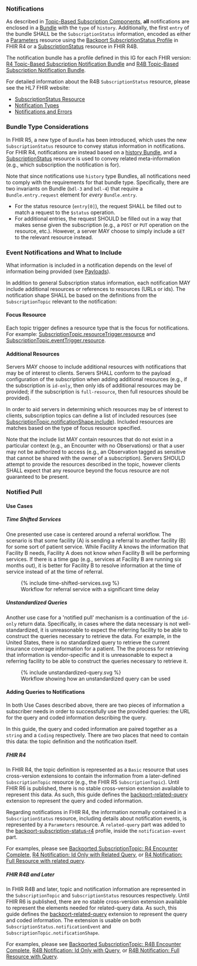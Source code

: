### Notifications

As described in [Topic-Based Subscription Components](components.html#subscription-notifications), **all** notifications are enclosed in a [Bundle](http://hl7.org/fhir/bundle.html) with the `type` of `history`.  Additionally, the first `entry` of the bundle SHALL be the `SubscriptionStatus` information, encoded as either a [Parameters](http://hl7.org/fhir/R4/parameters.html) resource using the [Backport SubscriptionStatus Profile](StructureDefinition-backport-subscription-status-r4.html) in FHIR R4 or a [SubscriptionStatus](http://hl7.org/fhir/subscriptionstatus.html) resource in FHIR R4B.

The notification bundle has a profile defined in this IG for each FHIR version: [R4 Topic-Based Subscription Notification Bundle](StructureDefinition-backport-subscription-notification-r4.html) and [R4B Topic-Based Subscription Notification Bundle](StructureDefinition-backport-subscription-notification.html).


For detailed information about the R4B `SubscriptionStatus` resource, please see the HL7 FHIR website:
* [SubscriptionStatus Resource](http://hl7.org/fhir/subscriptionstatus.html)
* [Notification Types](http://hl7.org/fhir/subscriptionstatus.html#notification-types)
* [Notifications and Errors](http://hl7.org/fhir/subscriptionstatus.html#errors)


### Bundle Type Considerations

In FHIR R5, a new type of `Bundle` has been introduced, which uses the new `SubscriptionStatus` resource to convey status information in notifications.  For FHIR R4, notifications are instead based on a [history Bundle](http://hl7.org/fhir/bundle.html#history), and a [SubscriptionStatus](http://hl7.org/fhir/subscriptionstatus.html) resource is used to convey related meta-information (e.g., which subscription the notification is for).

Note that since notifications use `history` type Bundles, all notifications need to comply with the requirements for that bundle type.  Specifically, there are two invariants on Bundle (`bdl-3` and `bdl-4`) that require a `Bundle.entry.request` element for *every* `Bundle.entry`.
* For the status resource (`entry[0]`), the request SHALL be filled out to match a request to the `$status` operation.
* For additional entries, the request SHOULD be filled out in a way that makes sense given the subscription (e.g., a `POST` or `PUT` operation on the resource, etc.).  However, a server MAY choose to simply include a `GET` to the relevant resource instead.

### Event Notifications and What to Include

What information is included in a notification depends on the level of information being provided (see [Payloads](payloads.html)).

In addition to general Subscription status information, each notification MAY include additional resources or references to resources (URLs or ids).  The notification shape SHALL be based on the definitions from the `SubscriptionTopic` relevant to the notification:

#### Focus Resource

Each topic trigger defines a resource type that is the focus for notifications.  For example: [SubscriptionTopic.resourceTrigger.resource](http://hl7.org/fhir/subscriptiontopic-definitions.html#SubscriptionTopic.resourceTrigger.resource) and [SubscriptionTopic.eventTrigger.resource](http://hl7.org/fhir/subscriptiontopic-definitions.html#SubscriptionTopic.eventTrigger.resource).

#### Additional Resources

Servers MAY choose to include additional resources with notifications that may be of interest to clients.  Servers SHALL conform to the payload configuration of the subscription when adding additional resources (e.g., if the subscription is `id-only`, then only ids of additional resources may be provided; if the subscription is `full-resource`, then full resources should be provided).

In order to aid servers in determining which resources may be of interest to clients, subscription topics can define a list of included resources (see [SubscriptionTopic.notificationShape.include](http://hl7.org/fhir/subscriptiontopic-definitions.html#SubscriptionTopic.notificationShape.include)).  Included resources are matches based on the type of focus resource specified.

Note that the include list MAY contain resources that do not exist in a particular context (e.g., an Encounter with no Observations) or that a user may not be authorized to access (e.g., an Observation tagged as sensitive that cannot be shared with the owner of a subscription).  Servers SHOULD attempt to provide the resources described in the topic, however clients SHALL expect that any resource beyond the focus resource are not guaranteed to be present.

### Notified Pull

#### Use Cases

##### Time Shifted Services

One presented use case is centered around a referral workflow.  The scenario is that some facility (A) is sending a referral to another facility (B) for some sort of patient service.  While Facility A knows the information that Facility B needs, Facility A does not know *when* Facility B will be performing services.  If there is a time gap (e.g., services at Facility B are running six months out), it is better for Facility B to resolve information at the time of service instead of at the time of referral.

<figure>
  {% include time-shifted-services.svg %}
  <figcaption>Workflow for referral service with a significant time delay</figcaption>
</figure>


##### Unstandardized Queries

Another use case for a 'notified pull' mechanism is a continuation of the `id-only` return data.  Specifically, in cases where the data necessary is not well-standardized, it is unreasonable to expect the referring facility to be able to construct the queries necessary to retrieve the data.  For example, in the United States, there is no standardized query to retrieve the current insurance coverage information for a patient.  The the process for retrieving that information is vendor-specific and it is unreasonable to expect a referring facility to be able to construct the queries necessary to retrieve it.

<figure>
  {% include unstandardized-query.svg %}
  <figcaption>Workflow showing how an unstandardized query can be used</figcaption>
</figure>

#### Adding Queries to Notifications

In both Use Cases described above, there are two pieces of information a subscriber needs in order to successfully use the provided queries: the URL for the query and coded information describing the query.

In this guide, the query and coded information are paired together as a `string` and a `Coding` respectively.  There are two places that need to contain this data: the topic definition and the notification itself.

##### FHIR R4

In FHIR R4, the topic definition is represented as a `Basic` resource that uses cross-version extensions to contain the information from a later-defined `SubscriptionTopic` resource (e.g., the FHIR R5 `SubscriptionTopic`).  Until FHIR R6 is published, there is no stable cross-version extension available to represent this data.  As such, this guide defines the [backport-related-query](StructureDefinition-backport-related-query.html) extension to represent the query and coded information.

Regarding notifications in FHIR R4, the information normally contained in a `SubscriptionStatus` resource, including details about notification events, is represented by a `Parameters` resource.  A `related-query` part was added to the [backport-subscription-status-r4](StructureDefinition-backport-subscription-status-r4.html) profile, inside the `notification-event` part.

For examples, please see [Backported SubscriptionTopic: R4 Encounter Complete](Basic-r4-encounter-complete.html), [R4 Notification: Id Only with Related Query](Bundle-r4-notification-id-only-with-query.html), or [R4 Notification: Full Resource with related query](Bundle-r4-notification-full-resource-with-query.html).


##### FHIR R4B and Later

In FHIR R4B and later, topic and notification information are represented in the `SubscriptionTopic` and `SubscriptionStatus` resources respectively.  Until FHIR R6 is published, there are no stable cross-version extension available to represent the elements needed for related-query data.  As such, this guide defines the [backport-related-query](StructureDefinition-backport-related-query.html) extension to represent the query and coded information.  The extension is usable on both `SubscriptionStatus.notificationEvent` and `SubscriptionTopic.notificationShape`.

For examples, please see [Backported SubscriptionTopic: R4B Encounter Complete](SubscriptionTopic-r4b-encounter-complete.html), [R4B Notification: Id Only with Query](Bundle-r4b-notification-id-only-with-query.html), or [R4B Notification: Full Resource with Query](Bundle-r4b-notification-full-resource-with-query.html).